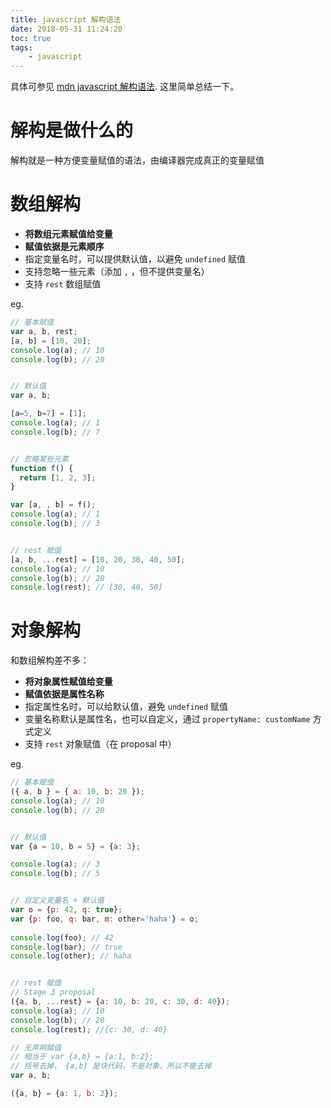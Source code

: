 ```yaml
---
title: javascript 解构语法
date: 2018-05-31 11:24:20
toc: true
tags:
	- javascript
---
```



具体可参见 [mdn javascript 解构语法](https://developer.mozilla.org/zh-CN/docs/Web/JavaScript/Reference/Operators/Destructuring_assignment). 这里简单总结一下。

# 解构是做什么的
解构就是一种方便变量赋值的语法，由编译器完成真正的变量赋值

# 数组解构

* **将数组元素赋值给变量**
* **赋值依据是元素顺序**
* 指定变量名时，可以提供默认值，以避免 `undefined` 赋值
* 支持忽略一些元素（添加 `,` ，但不提供变量名）
* 支持 	`rest` 数组赋值

eg.

```js
// 基本赋值
var a, b, rest;
[a, b] = [10, 20];
console.log(a); // 10
console.log(b); // 20


// 默认值
var a, b;

[a=5, b=7] = [1];
console.log(a); // 1
console.log(b); // 7


// 忽略某些元素
function f() {
  return [1, 2, 3];
}

var [a, , b] = f();
console.log(a); // 1
console.log(b); // 3


// rest 赋值
[a, b, ...rest] = [10, 20, 30, 40, 50];
console.log(a); // 10
console.log(b); // 20
console.log(rest); // [30, 40, 50]
```

# 对象解构
和数组解构差不多：

* **将对象属性赋值给变量**
* **赋值依据是属性名称**
* 指定属性名时，可以给默认值，避免 `undefined` 赋值
* 变量名称默认是属性名，也可以自定义，通过 `propertyName: customName` 方式定义
* 支持 `rest` 对象赋值（在 proposal 中）

eg.

```js
// 基本赋值
({ a, b } = { a: 10, b: 20 });
console.log(a); // 10
console.log(b); // 20


// 默认值
var {a = 10, b = 5} = {a: 3};

console.log(a); // 3
console.log(b); // 5


// 自定义变量名 + 默认值
var o = {p: 42, q: true};
var {p: foo, q: bar, m: other='haha'} = o;
 
console.log(foo); // 42 
console.log(bar); // true
console.log(other); // haha


// rest 赋值
// Stage 3 proposal
({a, b, ...rest} = {a: 10, b: 20, c: 30, d: 40});
console.log(a); // 10
console.log(b); // 20
console.log(rest); //{c: 30, d: 40}

// 无声明赋值
// 相当于 var {a,b} = {a:1, b:2};
// 括号去掉， {a,b} 是块代码，不是对象，所以不能去掉
var a, b;

({a, b} = {a: 1, b: 2});

```